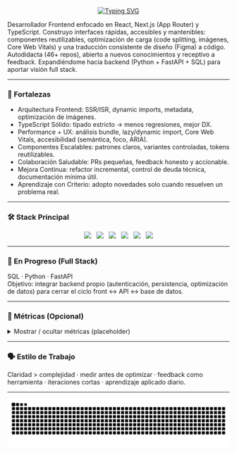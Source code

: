 <div align="center">

[![Typing SVG](https://readme-typing-svg.demolab.com?font=Inter&weight=600&size=30&duration=3400&pause=800&color=EB3A24&center=true&vCenter=true&width=750&lines=Hola%2C+soy+Gian;Frontend+Developer+React+%2F+Next.js;Performance+%7C+Accesibilidad+%7C+Escalabilidad;Aprendizaje+continuo+y+feedback+abierto)](https://github.com/GianBaeza)

</div>

Desarrollador Frontend enfocado en React, Next.js (App Router) y TypeScript. Construyo interfaces rápidas, accesibles y mantenibles: componentes reutilizables, optimización de carga (code splitting, imágenes, Core Web Vitals) y una traducción consistente de diseño (Figma) a código. Autodidacta (46+ repos), abierto a nuevos conocimientos y receptivo a feedback. Expandiéndome hacia backend (Python + FastAPI + SQL) para aportar visión full stack.

---

### 🔧 Fortalezas
- Arquitectura Frontend: SSR/ISR, dynamic imports, metadata, optimización de imágenes.
- TypeScript Sólido: tipado estricto → menos regresiones, mejor DX.
- Performance + UX: análisis bundle, lazy/dynamic import, Core Web Vitals, accesibilidad (semántica, foco, ARIA).
- Componentes Escalables: patrones claros, variantes controladas, tokens reutilizables.
- Colaboración Saludable: PRs pequeñas, feedback honesto y accionable.
- Mejora Continua: refactor incremental, control de deuda técnica, documentación mínima útil.
- Aprendizaje con Criterio: adopto novedades solo cuando resuelven un problema real.

---

### 🛠 Stack Principal
<!-- Badges (opcional, comentar si no quieres) -->
<p align="center">
  <img src="https://img.shields.io/badge/React-20232A?logo=react&logoColor=61DAFB&labelColor=20232A" height="22" style="margin: 0 4px;" />
  <img src="https://img.shields.io/badge/Next.js-000000?logo=nextdotjs&logoColor=FFFFFF" height="22" style="margin: 0 4px;" />
  <img src="https://img.shields.io/badge/TypeScript-3178C6?logo=typescript&logoColor=FFFFFF" height="22" style="margin: 0 4px;" />
  <img src="https://img.shields.io/badge/Tailwind-0F172A?logo=tailwindcss&logoColor=38BDF8" height="22" style="margin: 0 4px;" />
  <img src="https://img.shields.io/badge/Sass-CC6699?logo=sass&logoColor=FFFFFF" height="22" style="margin: 0 4px;" />
  <img src="https://img.shields.io/badge/Figma-1C1E26?logo=figma&logoColor=F24E1E" height="22" style="margin: 0 4px;" />
</p>


---

### 🧭 En Progreso (Full Stack)
SQL · Python · FastAPI  
Objetivo: integrar backend propio (autenticación, persistencia, optimización de datos) para cerrar el ciclo front ↔ API ↔ base de datos.

---

### 📌 Métricas (Opcional)
<details>
<summary>Mostrar / ocultar métricas (placeholder)</summary>

- Reducción de tiempo de carga inicial (Proyecto X): [A] → [B] s  
- Lighthouse Performance: [P1] → [P2]  
- Disminución bundle inicial: [X]% → [Y]%  
- Componentes reutilizables documentados: [N]  
- Accesibilidad (Lighthouse a11y): [A1] → [A2]  

</details>

---

### 🗣 Estilo de Trabajo
Claridad > complejidad · medir antes de optimizar · feedback como herramienta · iteraciones cortas · aprendizaje aplicado diario.

---

<div align="center">
  <img src="https://raw.githubusercontent.com/mashb1t/mashb1t/output/github-contribution-grid-snake-dark.svg" alt="Snake de contribuciones" />
</div>
